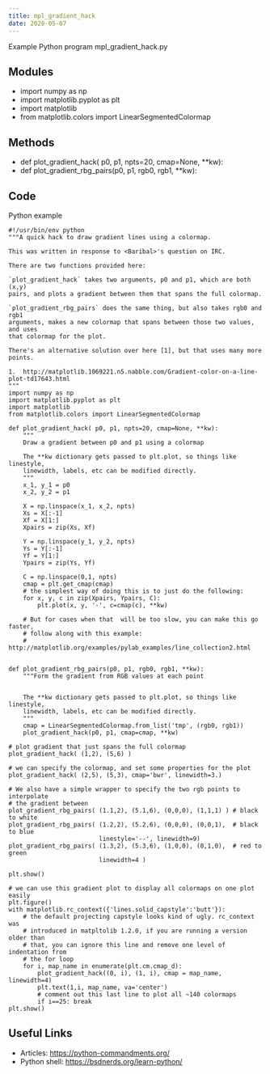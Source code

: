 ```yaml
---
title: mpl_gradient_hack
date: 2020-05-07
---
```

Example Python program mpl_gradient_hack.py

## Modules

* import numpy as np
* import matplotlib.pyplot as plt
* import matplotlib
* from matplotlib.colors import LinearSegmentedColormap

## Methods

* def plot_gradient_hack( p0, p1, npts=20, cmap=None, **kw):
* def plot_gradient_rbg_pairs(p0, p1, rgb0, rgb1, **kw):

## Code

Python example

    #!/usr/bin/env python
    """A quick hack to draw gradient lines using a colormap.
    
    This was written in response to <Baribal>'s question on IRC.
    
    There are two functions provided here:
    
    `plot_gradient_hack` takes two arguments, p0 and p1, which are both (x,y)
    pairs, and plots a gradient between them that spans the full colormap.
    
    `plot_gradient_rbg_pairs` does the same thing, but also takes rgb0 and rgb1
    arguments, makes a new colormap that spans between those two values, and uses
    that colormap for the plot.
    
    There's an alternative solution over here [1], but that uses many more points.
    
    1.  http://matplotlib.1069221.n5.nabble.com/Gradient-color-on-a-line-plot-td17643.html
    """
    import numpy as np
    import matplotlib.pyplot as plt
    import matplotlib
    from matplotlib.colors import LinearSegmentedColormap
    
    def plot_gradient_hack( p0, p1, npts=20, cmap=None, **kw):
        """
        Draw a gradient between p0 and p1 using a colormap
    
        The **kw dictionary gets passed to plt.plot, so things like linestyle,
        linewidth, labels, etc can be modified directly.
        """
        x_1, y_1 = p0
        x_2, y_2 = p1
        
        X = np.linspace(x_1, x_2, npts)
        Xs = X[:-1]
        Xf = X[1:]
        Xpairs = zip(Xs, Xf)
        
        Y = np.linspace(y_1, y_2, npts)
        Ys = Y[:-1]
        Yf = Y[1:]
        Ypairs = zip(Ys, Yf)
    
        C = np.linspace(0,1, npts)
        cmap = plt.get_cmap(cmap)
        # the simplest way of doing this is to just do the following:
        for x, y, c in zip(Xpairs, Ypairs, C):
            plt.plot(x, y, '-', c=cmap(c), **kw)
    
        # But for cases when that  will be too slow, you can make this go faster,
        # follow along with this example:
        # http://matplotlib.org/examples/pylab_examples/line_collection2.html
    
    
    def plot_gradient_rbg_pairs(p0, p1, rgb0, rgb1, **kw):
        """Form the gradient from RGB values at each point
    
    
        The **kw dictionary gets passed to plt.plot, so things like linestyle,
        linewidth, labels, etc can be modified directly.
        """
        cmap = LinearSegmentedColormap.from_list('tmp', (rgb0, rgb1))
        plot_gradient_hack(p0, p1, cmap=cmap, **kw)
    
    # plot gradient that just spans the full colormap
    plot_gradient_hack( (1,2), (5,6) )
    
    # we can specify the colormap, and set some properties for the plot
    plot_gradient_hack( (2,5), (5,3), cmap='bwr', linewidth=3.)
    
    # We also have a simple wrapper to specify the two rgb points to interpolate
    # the gradient between
    plot_gradient_rbg_pairs( (1.1,2), (5.1,6), (0,0,0), (1,1,1) ) # black to white
    plot_gradient_rbg_pairs( (1.2,2), (5.2,6), (0,0,0), (0,0,1),  # black to blue
                             linestyle='--', linewidth=9) 
    plot_gradient_rbg_pairs( (1.3,2), (5.3,6), (1,0,0), (0,1,0),  # red to green
                             linewidth=4 )
    
    plt.show()
    
    # we can use this gradient plot to display all colormaps on one plot easily
    plt.figure()
    with matplotlib.rc_context({'lines.solid_capstyle':'butt'}):
        # the default projecting capstyle looks kind of ugly. rc_context was
        # introduced in matpltolib 1.2.0, if you are running a version older than
        # that, you can ignore this line and remove one level of indentation from
        # the for loop
        for i, map_name in enumerate(plt.cm.cmap_d):
            plot_gradient_hack((0, i), (1, i), cmap = map_name, linewidth=4)
            plt.text(1,i, map_name, va='center')
            # comment out this last line to plot all ~140 colormaps
            if i==25: break
    plt.show()
    

## Useful Links

- Articles: https://python-commandments.org/
- Python shell: https://bsdnerds.org/learn-python/

